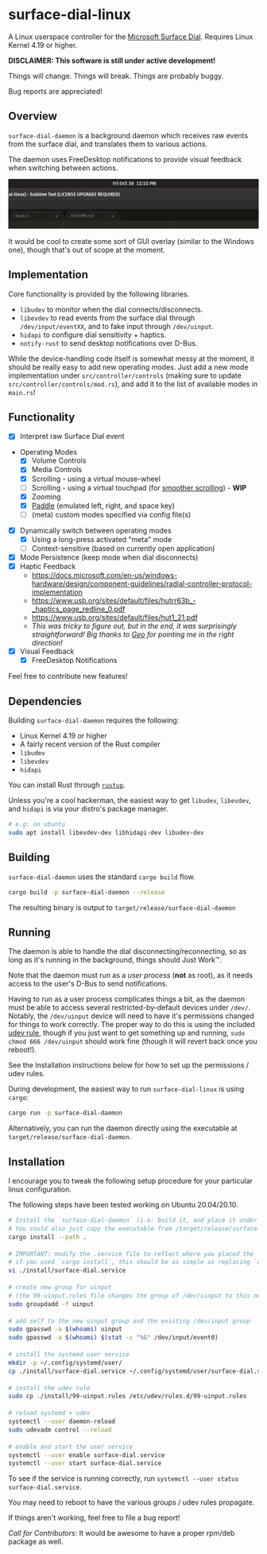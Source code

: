 # surface-dial-linux

A Linux userspace controller for the [Microsoft Surface Dial](https://www.microsoft.com/en-us/p/surface-dial/925r551sktgn). Requires Linux Kernel 4.19 or higher.

**DISCLAIMER: This software is still under active development!**

Things will change.
Things will break.
Things are probably buggy.

Bug reports are appreciated!

## Overview

`surface-dial-daemon` is a background daemon which receives raw events from the surface dial, and translates them to various actions.

The daemon uses FreeDesktop notifications to provide visual feedback when switching between actions.

![](notif-demo.gif)

It would be cool to create some sort of GUI overlay (similar to the Windows one), though that's out of scope at the moment.

## Implementation

Core functionality is provided by the following libraries.

- `libudev` to monitor when the dial connects/disconnects.
- `libevdev` to read events from the surface dial through `/dev/input/eventXX`, and to fake input through `/dev/uinput`.
- `hidapi` to configure dial sensitivity + haptics.
- `notify-rust` to send desktop notifications over D-Bus.

While the device-handling code itself is somewhat messy at the moment, it should be really easy to add new operating modes. Just add a new mode implementation under `src/controller/controls` (making sure to update `src/controller/controls/mod.rs`), and add it to the list of available modes in `main.rs`!

## Functionality

- [x] Interpret raw Surface Dial event
- Operating Modes
    - [x] Volume Controls
    - [x] Media Controls
    - [x] Scrolling - using a virtual mouse-wheel
    - [ ] Scrolling - using a virtual touchpad (for [smoother scrolling](https://who-t.blogspot.com/2020/04/high-resolution-wheel-scrolling-in.html)) - **WIP**
    - [x] Zooming
    - [x] [Paddle](https://www.google.com/search?q=arkanoid+paddle) (emulated left, right, and space key)
    - [ ] \(meta\) custom modes specified via config file(s)
- [x] Dynamically switch between operating modes
    - [x] Using a long-press activated "meta" mode
    - [ ] Context-sensitive (based on currently open application)
- [x] Mode Persistence (keep mode when dial disconnects)
- [x] Haptic Feedback
    - https://docs.microsoft.com/en-us/windows-hardware/design/component-guidelines/radial-controller-protocol-implementation
    - https://www.usb.org/sites/default/files/hutrr63b_-_haptics_page_redline_0.pdf
    - https://www.usb.org/sites/default/files/hut1_21.pdf
    - _This was tricky to figure out, but in the end, it was surprisingly straightforward! Big thanks to [Geo](https://www.linkedin.com/in/geo-palakunnel-57718245/) for pointing me in the right direction!_
- [x] Visual Feedback
    - [x] FreeDesktop Notifications

Feel free to contribute new features!

## Dependencies

Building `surface-dial-daemon` requires the following:

- Linux Kernel 4.19 or higher
- A fairly recent version of the Rust compiler
- `libudev`
- `libevdev`
- `hidapi`

You can install Rust through [`rustup`](https://rustup.rs/).

Unless you're a cool hackerman, the easiest way to get `libudev`, `libevdev`, and `hidapi` is via your distro's package manager.

```bash
# e.g: on ubuntu
sudo apt install libevdev-dev libhidapi-dev libudev-dev
```

## Building

`surface-dial-daemon` uses the standard `cargo build` flow.

```bash
cargo build -p surface-dial-daemon --release
```

The resulting binary is output to `target/release/surface-dial-daemon`

## Running

The daemon is able to handle the dial disconnecting/reconnecting, so as long as it's running in the background, things should Just Work:tm:.

Note that the daemon must run as a _user process_ (**not** as root), as it needs access to the user's D-Bus to send notifications.

Having to run as a user process complicates things a bit, as the daemon must be able to access several restricted-by-default devices under `/dev/`. Notably, the `/dev/uinput` device will need to have it's permissions changed for things to work correctly. The proper way to do this is using the included [udev rule](https://wiki.debian.org/udev), though if you just want to get something up and running, `sudo chmod 666 /dev/uinput` should work fine (though it will revert back once you reboot!).

See the Installation instructions below for how to set up the permissions / udev rules.

During development, the easiest way to run `surface-dial-linux` is using `cargo`:

```bash
cargo run -p surface-dial-daemon
```

Alternatively, you can run the daemon directly using the executable at `target/release/surface-dial-daemon`.

## Installation

I encourage you to tweak the following setup procedure for your particular linux configuration.

The following steps have been tested working on Ubuntu 20.04/20.10.

```bash
# Install the `surface-dial-daemon` (i.e: build it, and place it under ~/.cargo/bin/surface-dial-daemon)
# You could also just copy the executable from /target/release/surface-dial-daemon to wherever you like.
cargo install --path .

# IMPORTANT: modify the .service file to reflect where you placed the `service-dial-daemon` executable.
# if you used `cargo install`, this should be as simple as replacing `danielprilik` with your own user id
vi ./install/surface-dial.service

# create new group for uinput
# (the 99-uinput.rules file changes the group of /dev/uinput to this new group)
sudo groupdadd -f uinput

# add self to the new uinput group and the existing /dev/input group
sudo gpasswd -a $(whoami) uinput
sudo gpasswd -a $(whoami) $(stat -c "%G" /dev/input/event0)

# install the systemd user service
mkdir -p ~/.config/systemd/user/
cp ./install/surface-dial.service ~/.config/systemd/user/surface-dial.service

# install the udev rule
sudo cp ./install/99-uinput.rules /etc/udev/rules.d/99-uinput.rules

# reload systemd + udev
systemctl --user daemon-reload
sudo udevadm control --reload

# enable and start the user service
systemctl --user enable surface-dial.service
systemctl --user start surface-dial.service
```

To see if the service is running correctly, run `systemctl --user status surface-dial.service`.

You may need to reboot to have the various groups / udev rules propagate.

If things aren't working, feel free to file a bug report!

_Call for Contributors:_ It would be awesome to have a proper rpm/deb package as well.
